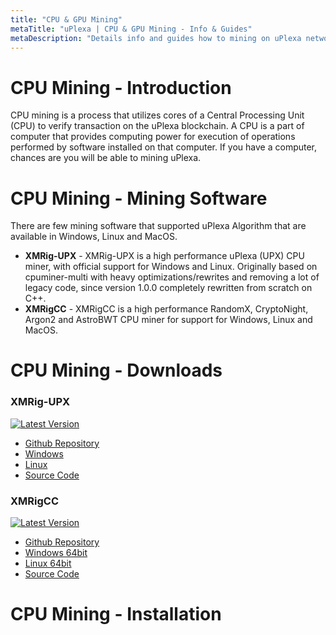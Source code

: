 ```yaml
---
title: "CPU & GPU Mining"
metaTitle: "uPlexa | CPU & GPU Mining - Info & Guides"
metaDescription: "Details info and guides how to mining on uPlexa networks"
---
```


# CPU Mining - Introduction

CPU mining is a process that utilizes cores of a Central Processing Unit (CPU) to verify transaction on the uPlexa blockchain. A CPU is a part of computer that provides computing power for execution of operations performed by software installed on that computer. If you have a computer, chances are you will be able to mining uPlexa.

# CPU Mining - Mining Software

There are few mining software that supported uPlexa Algorithm that are available in Windows, Linux and MacOS.

- **XMRig-UPX** - XMRig-UPX is a high performance uPlexa (UPX) CPU miner, with official support for Windows and Linux. Originally based on cpuminer-multi with heavy optimizations/rewrites and removing a lot of legacy code, since version 1.0.0 completely rewritten from scratch on C++.
- **XMRigCC** - XMRigCC is a high performance RandomX, CryptoNight, Argon2 and AstroBWT CPU miner for support for Windows, Linux and MacOS.

# CPU Mining - Downloads

### XMRig-UPX
[![Latest Version](https://img.shields.io/static/v1?label=xmrig-upx&message=v0.2.0&color=success)](https://github.com/uPlexa/xmrig-upx/releases/tag/v0.2.0)
- [Github Repository](https://github.com/uPlexa/xmrig-upx)
- [Windows](https://github.com/uPlexa/xmrig-upx/releases/download/v0.2.0/xmrig-upx-v0.2.0-win64.zip)
- [Linux](https://github.com/uPlexa/xmrig-upx/releases/download/v0.2.0/xmrig-upx-v0.2.0-lin64.tar.gz)
- [Source Code](https://github.com/uPlexa/xmrig-upx/archive/v0.2.0.tar.gz)

### XMRigCC
[![Latest Version](https://img.shields.io/static/v1?label=xmrigCC&message=v2.8.4&color=success)](https://github.com/Bendr0id/xmrigCC/releases/tag/2.8.4)
- [Github Repository](https://github.com/Bendr0id/xmrigCC)
- [Windows 64bit](https://github.com/Bendr0id/xmrigCC/releases/download/2.8.4/xmrigCC-2.8.4-with_tls_and_gzip-gcc-win64.zip)
- [Linux 64bit](https://github.com/Bendr0id/xmrigCC/releases/download/2.8.4/xmrigCC-2.8.4-with_tls_and_gzip-gcc7-linux-static-amd64.tar.gz)
- [Source Code](https://github.com/Bendr0id/xmrigCC/archive/2.8.4.zip)

# CPU Mining - Installation